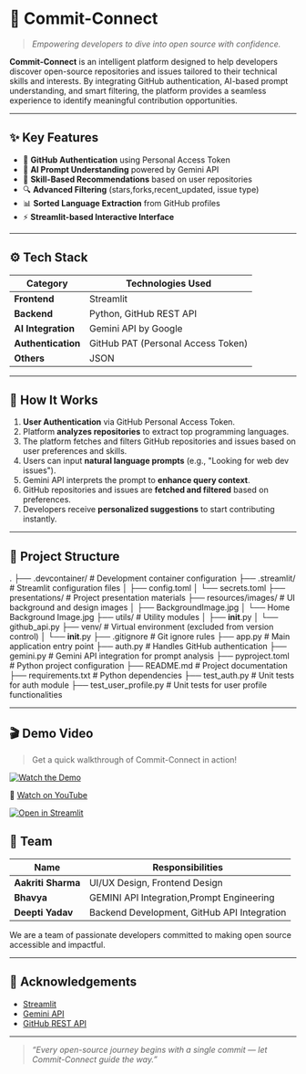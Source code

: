 # 🚀 Commit-Connect

> *Empowering developers to dive into open source with confidence.*

**Commit-Connect** is an intelligent platform designed to help developers discover open-source repositories and issues tailored to their technical skills and interests. By integrating GitHub authentication, AI-based prompt understanding, and smart filtering, the platform provides a seamless experience to identify meaningful contribution opportunities.

---

## ✨ Key Features

- 🔐 **GitHub Authentication** using Personal Access Token
- 🧠 **AI Prompt Understanding** powered by Gemini API
- 🧰 **Skill-Based Recommendations** based on user repositories
- 🔍 **Advanced Filtering** (stars,forks,recent_updated, issue type)
- 📊 **Sorted Language Extraction** from GitHub profiles
- ⚡ **Streamlit-based Interactive Interface**

---

## ⚙️ Tech Stack

| Category        | Technologies Used                             |
|------------------|-----------------------------------------------|
| **Frontend**     | Streamlit                          |
| **Backend**      | Python, GitHub REST API                       |
| **AI Integration** | Gemini API by Google                        |
| **Authentication** | GitHub PAT (Personal Access Token)         |
| **Others**       | JSON         |

---

## 🧠 How It Works

1. **User Authentication** via GitHub Personal Access Token.
2. Platform **analyzes repositories** to extract top programming languages.
3. The platform fetches and filters GitHub repositories and issues based on user preferences and skills.
4. Users can input **natural language prompts** (e.g., "Looking for web dev issues").
5. Gemini API interprets the prompt to **enhance query context**.
6. GitHub repositories and issues are **fetched and filtered** based on preferences.
7. Developers receive **personalized suggestions** to start contributing instantly.

---

## 📁 Project Structure

.
├── .devcontainer/             # Development container configuration
├── .streamlit/                # Streamlit configuration files
│   ├── config.toml
│   └── secrets.toml
├── presentations/             # Project presentation materials
├── resources/images/          # UI background and design images
│   ├── BackgroundImage.jpg
│   └── Home Background Image.jpg
├── utils/                     # Utility modules
│   ├── __init__.py
│   └── github_api.py
├── venv/                      # Virtual environment (excluded from version control)
│   └── __init__.py
├── .gitignore                 # Git ignore rules
├── app.py                     # Main application entry point
├── auth.py                    # Handles GitHub authentication
├── gemini.py                  # Gemini API integration for prompt analysis
├── pyproject.toml             # Python project configuration
├── README.md                  # Project documentation
├── requirements.txt           # Python dependencies
├── test_auth.py               # Unit tests for auth module
├── test_user_profile.py       # Unit tests for user profile functionalities




---

## 🎬 Demo Video

> Get a quick walkthrough of Commit-Connect in action!

[![Watch the Demo](https://img.youtube.com/vi/YOUR_VIDEO_ID/0.jpg)](https://www.youtube.com/watch?v=YOUR_VIDEO_ID)

🔗 [Watch on YouTube](https://www.youtube.com/watch?v=YOUR_VIDEO_ID)

[![Open in Streamlit](https://static.streamlit.io/badges/streamlit_badge_black_white.svg)](https://commit-connect.streamlit.app/)


## 👥 Team

| Name      | Responsibilities                          |
|-----------|--------------------------------------------|
| **Aakriti Sharma**   | UI/UX Design, Frontend Design|
| **Bhavya**    | GEMINI API Integration,Prompt Engineering|
| **Deepti Yadav**    | Backend Development, GitHub API Integration |

We are a team of passionate developers committed to making open source accessible and impactful.

---


## 🙌 Acknowledgements

- [Streamlit](https://streamlit.io/)
- [Gemini API](https://ai.google.dev/)
- [GitHub REST API](https://docs.github.com/en/rest)

---

> _“Every open-source journey begins with a single commit — let Commit-Connect guide the way.”_



